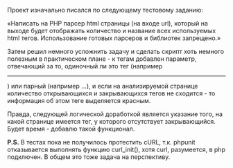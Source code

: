 Проект изначально писался по следующему тестовому заданию:

«Написать на PHP парсер html страницы (на входе url), который на выходе будет отображать 
количество и название всех используемых html тегов. Использование готовых парсеров и 
библиотек запрещено.»

Затем решил немного усложнить задачу и сделать скрипт хоть немного полезным в практическом 
плане - к тегам добавлен параметр, отвечающий за то, одиночный ли это тег (например <hr>) 
или парный (например <a>...</a>), и если на анализируемой странице количество открывающихся и
закрывающихся тегов не сходится - то информация об этом теге выделяется красным.

Правда, следующей логической доработкой является указание того, на какой странице имеется тег, 
у которого отсутствует закрывающийся. Будет время - добавлю такой функционал.

**P.S.**
В тестах пока не получилось протестить cURL, т.к. phpunit отказывается выполнять функцию curl_init(), 
хотя curl, разумеется, в php подключен. В общем это тоже задача на перспективу.